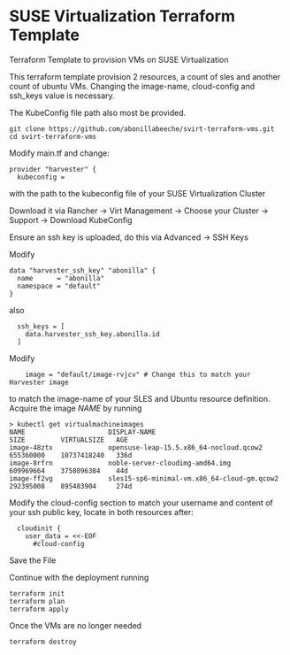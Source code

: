 # SUSE Virtualization Terraform Template
Terraform Template to provision VMs on SUSE Virtualization

This terraform template provision 2 resources, a count of sles and another count of ubuntu VMs.
Changing the image-name, cloud-config and ssh_keys value is necessary.

The KubeConfig file path also most be provided.
```
git clone https://github.com/abonillabeeche/svirt-terraform-vms.git
cd svirt-terraform-vms
```

Modify main.tf and change:

```
provider "harvester" {
  kubeconfig =
```

with the path to the kubeconfig file of your SUSE Virtualization Cluster

Download it via Rancher -> Virt Management -> Choose your Cluster -> Support -> Download KubeConfig

Ensure an ssh key is uploaded, do this via Advanced -> SSH Keys

Modify 
```
data "harvester_ssh_key" "abonilla" {
  name      = "abonilla"
  namespace = "default"
}
```
also

```
  ssh_keys = [
    data.harvester_ssh_key.abonilla.id
  ]
```

Modify 

```
    image = "default/image-rvjcv" # Change this to match your Harvester image
```
to match the image-name of your SLES and Ubuntu resource definition. Acquire the image *NAME* by running

```
> kubectl get virtualmachineimages
NAME                     DISPLAY-NAME                                  SIZE         VIRTUALSIZE   AGE
image-48ztx              opensuse-leap-15.5.x86_64-nocloud.qcow2       655360000    10737418240   336d
image-8rfrn              noble-server-cloudimg-amd64.img               609969664    3758096384    44d
image-ff2vg              sles15-sp6-minimal-vm.x86_64-cloud-gm.qcow2   292395008    895483904     274d
```

Modify the cloud-config section to match your username and content of your ssh public key, locate in both resources after:

```
  cloudinit {
    user_data = <<-EOF
      #cloud-config
```

Save the File

Continue with the deployment running

```
terraform init
terraform plan
terraform apply
```
Once the VMs are no longer needed

```
terraform destroy
```
